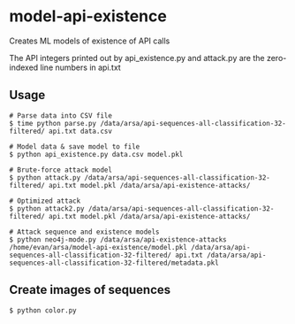 # model-api-existence
Creates ML models of existence of API calls

The API integers printed out by api_existence.py and attack.py are the zero-indexed
line numbers in api.txt

## Usage
```
# Parse data into CSV file
$ time python parse.py /data/arsa/api-sequences-all-classification-32-filtered/ api.txt data.csv

# Model data & save model to file
$ python api_existence.py data.csv model.pkl

# Brute-force attack model
$ python attack.py /data/arsa/api-sequences-all-classification-32-filtered/ api.txt model.pkl /data/arsa/api-existence-attacks/

# Optimized attack
$ python attack2.py /data/arsa/api-sequences-all-classification-32-filtered/ api.txt model.pkl /data/arsa/api-existence-attacks/

# Attack sequence and existence models
$ python neo4j-mode.py /data/arsa/api-existence-attacks /home/evan/arsa/model-api-existence/model.pkl /data/arsa/api-sequences-all-classification-32-filtered/ api.txt /data/arsa/api-sequences-all-classification-32-filtered/metadata.pkl
```

## Create images of sequences
```
$ python color.py
```
